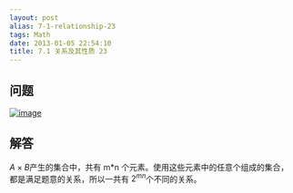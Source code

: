 ```yaml
---
layout: post
alias: 7-1-relationship-23
tags: Math
date: 2013-01-05 22:54:10
title: 7.1 关系及其性质 23
---
```


## 问题

[![image](http://freewind.me/wp-content/uploads/2013/01/image_thumb93.png "image")](http://freewind.me/wp-content/uploads/2013/01/image93.png)

## 解答

$A \times B$产生的集合中，共有 m*n 个元素。使用这些元素中的任意个组成的集合，都是满足题意的关系，所以一共有 ${2^{mn}}$个不同的关系。
